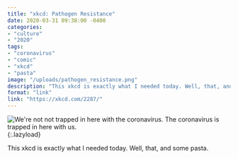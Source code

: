 ```yaml
---
title: "xkcd: Pathogen Resistance"
date: 2020-03-31 09:38:00 -0400
categories: 
- "culture"
- "2020"
tags: 
- "coronavirus"
- "comic"
- "xkcd"
- "pasta"
image: "/uploads/pathogen_resistance.png"
description: "This xkcd is exactly what I needed today. Well, that, and some pasta."
format: "link"
link: "https://xkcd.com/2287/"
---
```


![We're not not trapped in here with the coronavirus. The coronavirus is trapped in here with us.](/uploads/pathogen_resistance.png){:.lazyload}

This xkcd is exactly what I needed today. Well, that, and some pasta.
